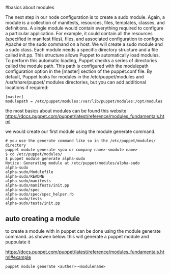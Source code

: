 #basics about modules

The next step in our node configuration is to create a sudo module. Again, a module is a collection of manifests,
resources, files, templates, classes, and definitions. A single module would contain everything required to configure a
particular application. For example, it could contain all the resources (specified in manifest files), files, and associated
configuration to configure Apache or the sudo command on a host. We will create a sudo module and a sudo class.
Each module needs a specific directory structure and a file called init.pp. This structure allows Puppet to
automatically load modules. To perform this automatic loading, Puppet checks a series of directories called the
module path. This path is configured with the modulepath configuration option in the [master] section of the
puppet.conf file. By default, Puppet looks for modules in the /etc/puppet/modules and /usr/share/puppet/
modules directories, but you can add additional locations if required:

  	[master]
	modulepath = /etc/puppet/modules:/var/lib/puppet/modules:/opt/modules
  
the most basics about modules can be found this website https://docs.puppet.com/puppet/latest/reference/modules_fundamentals.html

we would create our first module using the module generate command.

 	# you use the generate command like so in the /etc/puppet/modules/ directory
  	puppet module generate <you or company name>-<module name>
  	$ cd /etc/puppet/modules/
  	$ puppet module generate alpha-sudo
  	Notice: Generating module at /etc/puppet/modules/alpha-sudo
  	alpha-sudo
  	alpha-sudo/Modulefile
  	alpha-sudo/README
  	alpha-sudo/manifests
  	alpha-sudo/manifests/init.pp
  	alpha-sudo/spec
  	alpha-sudo/spec/spec_helper.rb
  	alpha-sudo/tests
  	alpha-sudo/tests/init.pp
	
<h2> auto creating a module </h2>

to create a module with in puppet can be done using the module generate command. as showen below. this will generate a puppet module and puppulate it 

https://docs.puppet.com/puppet/latest/reference/modules_fundamentals.html#example

	puppet module generate <auther>-<modulename>
